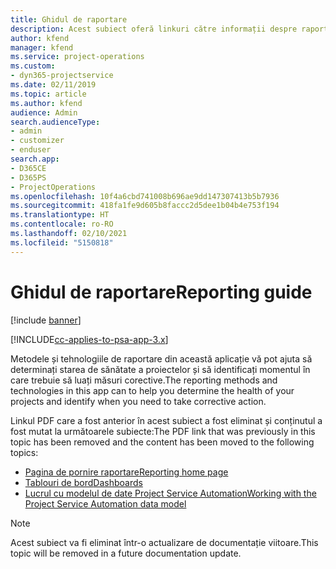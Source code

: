```yaml
---
title: Ghidul de raportare
description: Acest subiect oferă linkuri către informații despre raportare.
author: kfend
manager: kfend
ms.service: project-operations
ms.custom:
- dyn365-projectservice
ms.date: 02/11/2019
ms.topic: article
ms.author: kfend
audience: Admin
search.audienceType:
- admin
- customizer
- enduser
search.app:
- D365CE
- D365PS
- ProjectOperations
ms.openlocfilehash: 10f4a6cbd741008b696ae9dd147307413b5b7936
ms.sourcegitcommit: 418fa1fe9d605b8faccc2d5dee1b04b4e753f194
ms.translationtype: HT
ms.contentlocale: ro-RO
ms.lasthandoff: 02/10/2021
ms.locfileid: "5150818"
---
```

# <a name="reporting-guide"></a><span data-ttu-id="96298-103">Ghidul de raportare</span><span class="sxs-lookup"><span data-stu-id="96298-103">Reporting guide</span></span>

[!include [banner](../../includes/psa-now-project-operations.md)]

[!INCLUDE[cc-applies-to-psa-app-3.x](../../includes/cc-applies-to-psa-app-3x.md)]

<span data-ttu-id="96298-104">Metodele și tehnologiile de raportare din această aplicație vă pot ajuta să determinați starea de sănătate a proiectelor și să identificați momentul în care trebuie să luați măsuri corective.</span><span class="sxs-lookup"><span data-stu-id="96298-104">The reporting methods and technologies in this app can to help you determine the health of your projects and identify when you need to take corrective action.</span></span> 

<span data-ttu-id="96298-105">Linkul PDF care a fost anterior în acest subiect a fost eliminat și conținutul a fost mutat la următoarele subiecte:</span><span class="sxs-lookup"><span data-stu-id="96298-105">The PDF link that was previously in this topic has been removed and the content has been moved to the following topics:</span></span>

- [<span data-ttu-id="96298-106">Pagina de pornire raportare</span><span class="sxs-lookup"><span data-stu-id="96298-106">Reporting home page</span></span>](../reports-reporting-dynamics-365-project-service.md)
- [<span data-ttu-id="96298-107">Tablouri de bord</span><span class="sxs-lookup"><span data-stu-id="96298-107">Dashboards</span></span>](../reports-dashboards.md)
- [<span data-ttu-id="96298-108">Lucrul cu modelul de date Project Service Automation</span><span class="sxs-lookup"><span data-stu-id="96298-108">Working with the Project Service Automation data model</span></span>](../reports-working-project-service-data-model.md)

> [!NOTE]
> <span data-ttu-id="96298-109">Acest subiect va fi eliminat într-o actualizare de documentație viitoare.</span><span class="sxs-lookup"><span data-stu-id="96298-109">This topic will be removed in a future documentation update.</span></span> 
